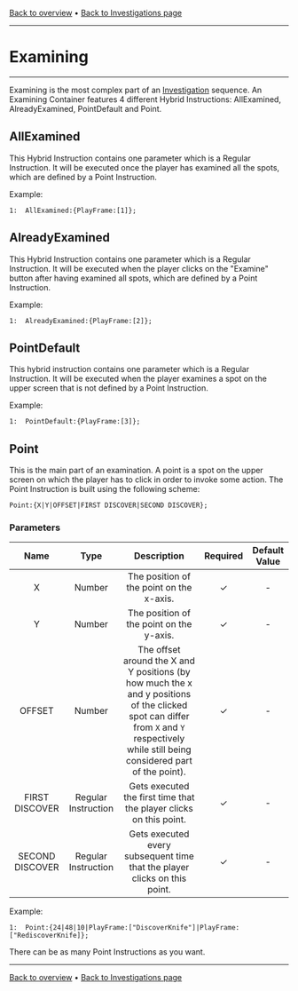 [Back to overview](index.md) • [Back to Investigations page](InvestigationC.md)

---
# Examining

---

Examining is the most complex part of an [Investigation](InvestigationC.md) sequence. An Examining Container features 4 different Hybrid Instructions: AllExamined, AlreadyExamined, PointDefault and Point.

## AllExamined
This Hybrid Instruction contains one parameter which is a Regular Instruction. It will be executed once the player has examined all the spots, which are defined by a Point Instruction.

Example:
```
1:  AllExamined:{PlayFrame:[1]};
```

## AlreadyExamined
This Hybrid Instruction contains one parameter which is a Regular Instruction. It will be executed when the player clicks on the "Examine" button after having examined all spots, which are defined by a Point Instruction.

Example:
```
1:  AlreadyExamined:{PlayFrame:[2]};
``` 

## PointDefault
This hybrid instruction contains one parameter which is a Regular Instruction. It will be executed when the player examines a spot on the upper screen that is not defined by a Point Instruction.

Example:
```
1:  PointDefault:{PlayFrame:[3]};
``` 

## Point
This is the main part of an examination. A point is a spot on the upper screen on which the player has to click in order to invoke some action. The Point Instruction is built using the following scheme:
```
Point:{X|Y|OFFSET|FIRST DISCOVER|SECOND DISCOVER};
```

### Parameters

|Name|Type|Description|Required|Default Value|
|:---:|:---:|:---:|:---:|:---:|
|X|Number|The position of the point on the x-axis.|✓|-|
|Y|Number|The position of the point on the y-axis.|✓|-|
|OFFSET|Number|The offset around the X and Y positions (by how much the x and y positions of the clicked spot can differ from `X` and `Y` respectively while still being considered part of the point).|✓|-|
|FIRST DISCOVER|Regular Instruction|Gets executed the first time that the player clicks on this point.|✓|-|
|SECOND DISCOVER|Regular Instruction|Gets executed every subsequent time that the player clicks on this point.|✓|-|

Example:
```
1:  Point:{24|48|10|PlayFrame:["DiscoverKnife"]|PlayFrame:["RediscoverKnife]};
``` 

There can be as many Point Instructions as you want.

---
[Back to overview](index.md) • [Back to Investigations page](InvestigationC.md)
